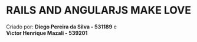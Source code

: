 <h1>RAILS AND ANGULARJS MAKE LOVE</h1>
Criado por: <b>Diego Pereira da Silva - 531189</b> e
<br> <b>Victor Henrique Mazali - 539201</b>